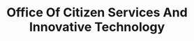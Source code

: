---
# This topic lives at
# https://digital.gov/topics/office-of-citizen-services-and-innovative-technology

slug: "office-of-citizen-services-and-innovative-technology"

# Topic Title
title: "Office Of Citizen Services And Innovative Technology"

# description — keep it short and clear
summary: ""


# Weight
weight: 1

# For more information on managing topics,
# see https://github.com/GSA/digitalgov.gov/wiki
---